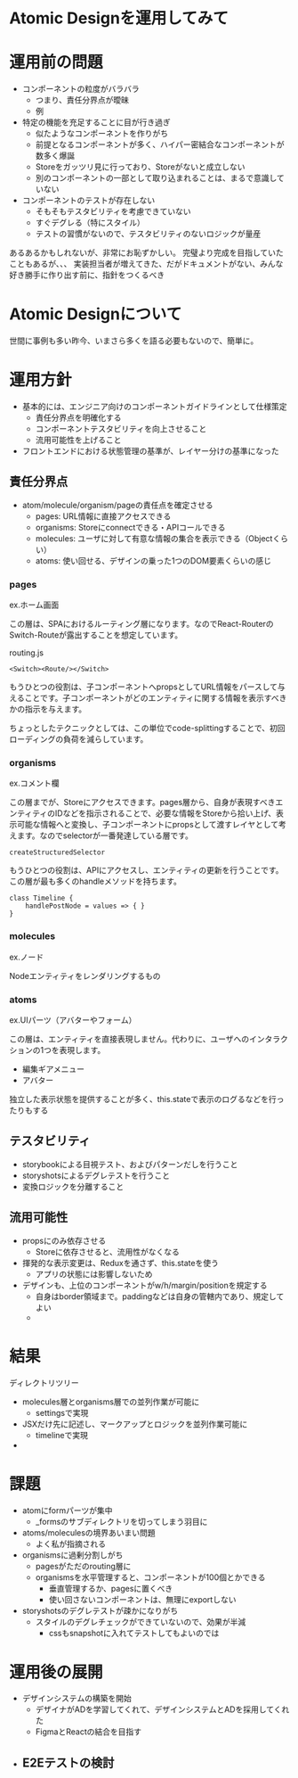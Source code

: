 # Atomic Designを運用してみて

# 運用前の問題

- コンポーネントの粒度がバラバラ
    - つまり、責任分界点が曖昧
    - 例
- 特定の機能を充足することに目が行き過ぎ
    - 似たようなコンポーネントを作りがち
    - 前提となるコンポーネントが多く、ハイパー密結合なコンポーネントが数多く爆誕
    - Storeをガッツリ見に行っており、Storeがないと成立しない
    - 別のコンポーネントの一部として取り込まれることは、まるで意識していない
- コンポーネントのテストが存在しない
    - そもそもテスタビリティを考慮できていない
    - すぐデグレる（特にスタイル）
    - テストの習慣がないので、テスタビリティのないロジックが量産

あるあるかもしれないが、非常にお恥ずかしい。
完璧より完成を目指していたこともあるが、、、
実装担当者が増えてきた、だがドキュメントがない、みんな好き勝手に作り出す前に、指針をつくるべき

# Atomic Designについて

世間に事例も多い昨今、いまさら多くを語る必要もないので、簡単に。

# 運用方針

- 基本的には、エンジニア向けのコンポーネントガイドラインとして仕様策定
    - 責任分界点を明確化する
    - コンポーネントテスタビリティを向上させること
    - 流用可能性を上げること
- フロントエンドにおける状態管理の基準が、レイヤー分けの基準になった

## 責任分界点

- atom/molecule/organism/pageの責任点を確定させる
    - pages: URL情報に直接アクセスできる
    - organisms: Storeにconnectできる・APIコールできる
    - molecules: ユーザに対して有意な情報の集合を表示できる（Objectくらい）
    - atoms: 使い回せる、デザインの乗った1つのDOM要素くらいの感じ

### pages

ex.ホーム画面

この層は、SPAにおけるルーティング層になります。なのでReact-RouterのSwitch-Routeが露出することを想定しています。

routing.js

```
<Switch><Route/></Switch>
```

もうひとつの役割は、子コンポーネントへpropsとしてURL情報をパースして与えることです。子コンポーネントがどのエンティティに関する情報を表示すべきかの指示を与えます。

ちょっとしたテクニックとしては、この単位でcode-splittingすることで、初回ローディングの負荷を減らしています。


### organisms

ex.コメント欄

この層までが、Storeにアクセスできます。pages層から、自身が表現すべきエンティティのIDなどを指示されることで、必要な情報をStoreから拾い上げ、表示可能な情報へと変換し、子コンポーネントにpropsとして渡すレイヤとして考えます。なのでselectorが一番発達している層です。

```
createStructuredSelector
```

もうひとつの役割は、APIにアクセスし、エンティティの更新を行うことです。この層が最も多くのhandleメソッドを持ちます。

```
class Timeline {
    handlePostNode = values => { }
}
```

### molecules

ex.ノード

Nodeエンティティをレンダリングするもの

### atoms

ex.UIパーツ（アバターやフォーム）

この層は、エンティティを直接表現しません。代わりに、ユーザへのインタラクションの1つを表現します。

- 編集ギアメニュー
- アバター

独立した表示状態を提供することが多く、this.stateで表示のログるなどを行ったりもする

## テスタビリティ

- storybookによる目視テスト、およびパターンだしを行うこと
- storyshotsによるデグレテストを行うこと
- 変換ロジックを分離すること

## 流用可能性

- propsにのみ依存させる
    - Storeに依存させると、流用性がなくなる
- 揮発的な表示変更は、Reduxを通さず、this.stateを使う
    - アプリの状態には影響しないため
- デザインも、上位のコンポーネントがw/h/margin/positionを規定する
    - 自身はborder領域まで。paddingなどは自身の管轄内であり、規定してよい
    - 

# 結果

ディレクトリツリー

- molecules層とorganisms層での並列作業が可能に
    - settingsで実現
- JSXだけ先に記述し、マークアップとロジックを並列作業可能に
    - timelineで実現
- 

# 課題

- atomにformパーツが集中
    - _formsのサブディレクトリを切ってしまう羽目に
- atoms/moleculesの境界あいまい問題
    - よく私が指摘される
- organismsに過剰分割しがち
    - pagesがただのrouting層に
    - organismsを水平管理すると、コンポーネントが100個とかできる
        - 垂直管理するか、pagesに置くべき
        - 使い回さないコンポーネントは、無理にexportしない
- storyshotsのデグレテストが疎かになりがち
    - スタイルのデグレチェックができていないので、効果が半減
        - cssもsnapshotに入れてテストしてもよいのでは

# 運用後の展開

- デザインシステムの構築を開始
    - デザイナがADを学習してくれて、デザインシステムとADを採用してくれた
    - FigmaとReactの結合を目指す
- E2Eテストの検討
    - 


